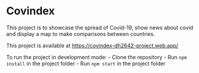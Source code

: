 
# Covindex

This project is to showcase the spread of Covid-19, show news about covid and display a map to make comparisons between countries.

This project is available at https://covindex-dh2642-project.web.app/

To run the project in development mode:
    - Clone the repository
    - Run `npm install` in the project folder
    - Run `npm start` in the project folder


